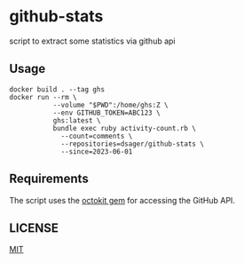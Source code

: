 # github-stats
script to extract some statistics via github api

## Usage

```
docker build . --tag ghs
docker run --rm \
           --volume "$PWD":/home/ghs:Z \
           --env GITHUB_TOKEN=ABC123 \
           ghs:latest \
           bundle exec ruby activity-count.rb \
             --count=comments \
             --repositories=dsager/github-stats \
             --since=2023-06-01
```

## Requirements

The script uses the [octokit gem](https://github.com/octokit/octokit.rb) for accessing the GitHub API.

## LICENSE

[MIT](LICENSE)

